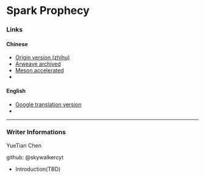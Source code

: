 # Spark Prophecy


### Links

#### Chinese
- [Origin version (zhihu)](https://zhuanlan.zhihu.com/p/376106680)
- [Arweave archived](http://arweave.net/pymGzvlkjkqBuf9MBbgqGDDlrE8HPCEX0jO9fvHkwxI)
- [Meson accelerated](https://coldcdn.com/api/cdn/giq3fm/pymGzvlkjkqBuf9MBbgqGDDlrE8HPCEX0jO9fvHkwxI)
- 

#### English
- [Google translation version](https://github.com/SparkProphecy/SparkProphecy/blob/main/prophecy-en-US.md)
- 

---------------

### Writer Informations
YueTian Chen 

github: @skywalkercyt
- Introduction(TBD)

